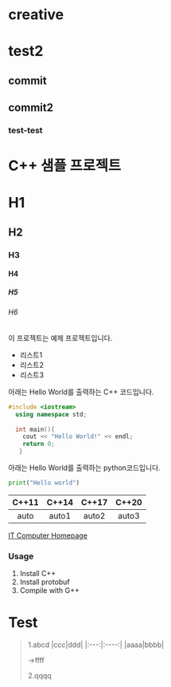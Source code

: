 # creative
# test2
## commit
## commit2
### test-test

# C++ 샘플 프로젝트
# H1
## H2
### H3
#### H4
##### H5
###### H6
이 프로젝트는 예제 프로젝트입니다.

- 리스트1
- 리스트2
- 리스트3

아래는 Hello World를 출력하는 C++ 코드입니다.
```cpp
#include <iostream>
  using namespace std;
  
  int main(){
    cout << "Hello World!" << endl;
    return 0;
   }
```
아래는 Hello World를 출력하는 python코드입니다.
```python
print("Hello world")
```
| C++11 | C++14 | C++17 | C++20 |
|:---:|:---:|:---:|:---:|
| auto | auto1 | auto2 | auto3 |

[IT Computer Homepage](http://it.jbnu.ac.kr)

### Usage
1. Install C++
2. Install protobuf
3. Compile with G++

# Test
> 1.abcd
> |ccc|ddd|
> |:---:|:----:|
> |aaaa|bbbb|
>  
> ->ffff
>  
> 2.qqqq
